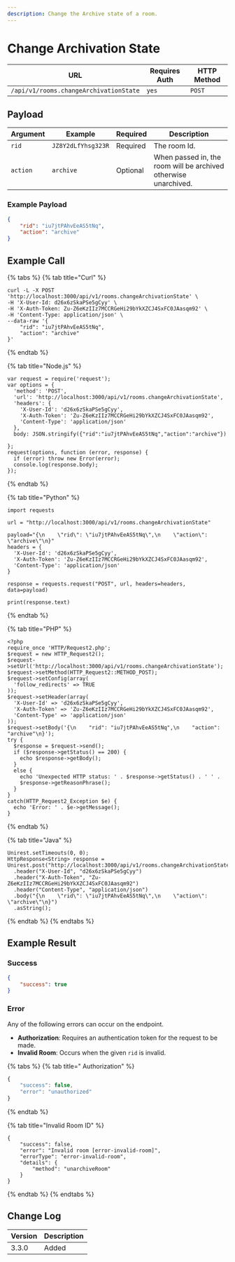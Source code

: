 ```yaml
---
description: Change the Archive state of a room.
---
```


# Change Archivation State

| URL                                    | Requires Auth | HTTP Method |
| -------------------------------------- | ------------- | ----------- |
| `/api/v1/rooms.changeArchivationState` | `yes`         | `POST`      |

## Payload

| Argument | Example            | Required | Description                                                     |
| -------- | ------------------ | -------- | --------------------------------------------------------------- |
| `rid`    | `JZ8Y2dLfYhsg323R` | Required | The room Id.                                                    |
| `action` | `archive`          | Optional | When passed in, the room will be archived otherwise unarchived. |

### Example Payload

```json
{
    "rid": "iu7jtPAhvEeAS5tNq",
    "action": "archive"
}
```

## Example Call

{% tabs %}
{% tab title="Curl" %}
```
curl -L -X POST 'http://localhost:3000/api/v1/rooms.changeArchivationState' \
-H 'X-User-Id: d26x6zSkaPSe5gCyy' \
-H 'X-Auth-Token: Zu-Z6eKzIIz7MCCRGeHi29bYkXZCJ4SxFC0JAasqm92' \
-H 'Content-Type: application/json' \
--data-raw '{
    "rid": "iu7jtPAhvEeAS5tNq",
    "action": "archive"
}'
```
{% endtab %}

{% tab title="Node.js" %}
```
var request = require('request');
var options = {
  'method': 'POST',
  'url': 'http://localhost:3000/api/v1/rooms.changeArchivationState',
  'headers': {
    'X-User-Id': 'd26x6zSkaPSe5gCyy',
    'X-Auth-Token': 'Zu-Z6eKzIIz7MCCRGeHi29bYkXZCJ4SxFC0JAasqm92',
    'Content-Type': 'application/json'
  },
  body: JSON.stringify({"rid":"iu7jtPAhvEeAS5tNq","action":"archive"})

};
request(options, function (error, response) {
  if (error) throw new Error(error);
  console.log(response.body);
});
```
{% endtab %}

{% tab title="Python" %}
```
import requests

url = "http://localhost:3000/api/v1/rooms.changeArchivationState"

payload="{\n    \"rid\": \"iu7jtPAhvEeAS5tNq\",\n    \"action\": \"archive\"\n}"
headers = {
  'X-User-Id': 'd26x6zSkaPSe5gCyy',
  'X-Auth-Token': 'Zu-Z6eKzIIz7MCCRGeHi29bYkXZCJ4SxFC0JAasqm92',
  'Content-Type': 'application/json'
}

response = requests.request("POST", url, headers=headers, data=payload)

print(response.text)
```
{% endtab %}

{% tab title="PHP" %}
```
<?php
require_once 'HTTP/Request2.php';
$request = new HTTP_Request2();
$request->setUrl('http://localhost:3000/api/v1/rooms.changeArchivationState');
$request->setMethod(HTTP_Request2::METHOD_POST);
$request->setConfig(array(
  'follow_redirects' => TRUE
));
$request->setHeader(array(
  'X-User-Id' => 'd26x6zSkaPSe5gCyy',
  'X-Auth-Token' => 'Zu-Z6eKzIIz7MCCRGeHi29bYkXZCJ4SxFC0JAasqm92',
  'Content-Type' => 'application/json'
));
$request->setBody('{\n    "rid": "iu7jtPAhvEeAS5tNq",\n    "action": "archive"\n}');
try {
  $response = $request->send();
  if ($response->getStatus() == 200) {
    echo $response->getBody();
  }
  else {
    echo 'Unexpected HTTP status: ' . $response->getStatus() . ' ' .
    $response->getReasonPhrase();
  }
}
catch(HTTP_Request2_Exception $e) {
  echo 'Error: ' . $e->getMessage();
}
```
{% endtab %}

{% tab title="Java" %}
```
Unirest.setTimeouts(0, 0);
HttpResponse<String> response = Unirest.post("http://localhost:3000/api/v1/rooms.changeArchivationState")
  .header("X-User-Id", "d26x6zSkaPSe5gCyy")
  .header("X-Auth-Token", "Zu-Z6eKzIIz7MCCRGeHi29bYkXZCJ4SxFC0JAasqm92")
  .header("Content-Type", "application/json")
  .body("{\n    \"rid\": \"iu7jtPAhvEeAS5tNq\",\n    \"action\": \"archive\"\n}")
  .asString();
```
{% endtab %}
{% endtabs %}

## Example Result

### Success

```json
{
    "success": true
}
```

### Error

Any of the following errors can occur on the endpoint.

* **Authorization**: Requires an authentication token for the request to be made.
* **Invalid Room**: Occurs when the given `rid` is invalid.

{% tabs %}
{% tab title=" Authorization" %}
```javascript
{
    "success": false,
    "error": "unauthorized"
}
```
{% endtab %}

{% tab title="Invalid Room ID" %}
```
{
    "success": false,
    "error": "Invalid room [error-invalid-room]",
    "errorType": "error-invalid-room",
    "details": {
        "method": "unarchiveRoom"
    }
}
```
{% endtab %}
{% endtabs %}

## Change Log

| Version | Description |
| ------- | ----------- |
| 3.3.0   | Added       |
